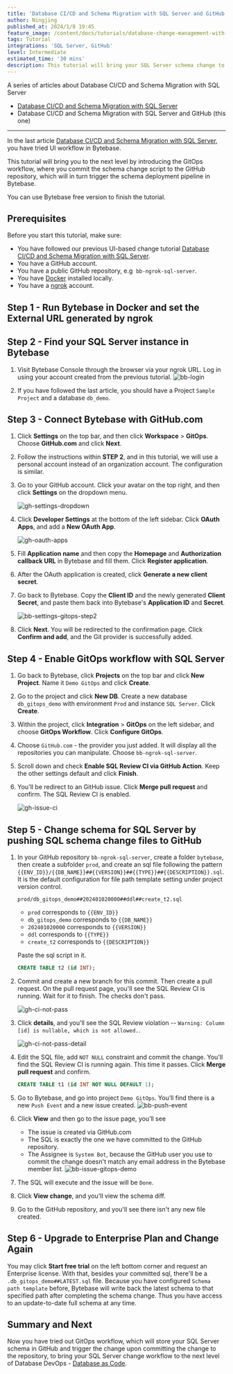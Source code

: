 ```yaml
---
title: 'Database CI/CD and Schema Migration with SQL Server and GitHub'
author: Ningjing
published_at: 2024/1/8 19:45
feature_image: /content/docs/tutorials/database-change-management-with-sql-server-and-github/sqlserver-github-feature.webp
tags: Tutorial
integrations: 'SQL Server, GitHub'
level: Intermediate
estimated_time: '30 mins'
description: This tutorial will bring your SQL Server schema change to the next level by introducing the GitOps workflow, where you commit schema change script to the GitHub repository, which will in turns trigger the schema deployment pipeline in Bytebase.
---
```


A series of articles about Database CI/CD and Schema Migration with SQL Server

- [Database CI/CD and Schema Migration with SQL Server](/docs/tutorials/database-change-management-with-sql-server)
- Database CI/CD and Schema Migration with SQL Server and GitHub (this one)

---

In the last article [Database CI/CD and Schema Migration with SQL Server](/docs/tutorials/database-change-management-with-sql-server), you have tried UI workflow in Bytebase.

This tutorial will bring you to the next level by introducing the GitOps workflow, where you commit the schema change script to the GitHub repository, which will in turn trigger the schema deployment pipeline in Bytebase.

You can use Bytebase free version to finish the tutorial.

## Prerequisites

Before you start this tutorial, make sure:

- You have followed our previous UI-based change tutorial [Database CI/CD and Schema Migration with SQL Server](/docs/tutorials/database-change-management-with-sql-server).
- You have a GitHub account.
- You have a public GitHub repository, e.g  `bb-ngrok-sql-server`.
- You have [Docker](https://www.docker.com/) installed locally.
- You have a [ngrok](http://ngrok.com) account.

## Step 1 - Run Bytebase in Docker and set the External URL generated by ngrok

<IncludeBlock url="/docs/get-started/install/vcs-with-ngrok"></IncludeBlock>

## Step 2 - Find your SQL Server instance in Bytebase

1. Visit Bytebase Console through the browser via your ngrok URL. Log in using your account created from the previous tutorial.
   ![bb-login](/content/docs/tutorials/database-change-management-with-sql-server-and-github/bb-login.webp)

1. If you have followed the last article, you should have a Project `Sample Project` and a database `db_demo`.

## Step 3 - Connect Bytebase with GitHub.com

1. Click **Settings** on the top bar, and then click **Workspace** > **GitOps**. Choose **GitHub.com** and click **Next**.

1. Follow the instructions within **STEP 2**, and in this tutorial, we will use a personal account instead of an organization account. The configuration is similar.

1. Go to your GitHub account. Click your avatar on the top right, and then click **Settings** on the dropdown menu.

   ![gh-settings-dropdown](/content/docs/tutorials/database-change-management-with-sql-server-and-github/gh-settings-dropdown.webp)

1. Click **Developer Settings** at the bottom of the left sidebar. Click **OAuth Apps**, and add a **New OAuth App**.

   ![gh-oauth-apps](/content/docs/tutorials/database-change-management-with-sql-server-and-github/gh-oauth-apps.webp)

1. Fill **Application name** and then copy the **Homepage** and **Authorization callback URL** in Bytebase and fill them. Click **Register application**.

1. After the OAuth application is created, click **Generate a new client secret**.

1. Go back to Bytebase. Copy the **Client ID** and the newly generated **Client Secret**, and paste them back into Bytebase's **Application ID** and **Secret**.

   ![bb-settings-gitops-step2](/content/docs/tutorials/database-change-management-with-sql-server-and-github/bb-settings-gitops-step2.webp)

1. Click **Next**. You will be redirected to the confirmation page. Click **Confirm and add**, and the Git provider is successfully added.

## Step 4 - Enable GitOps workflow with SQL Server

1. Go back to Bytebase, click **Projects** on the top bar and click **New Project**. Name it `Demo GitOps` and click **Create**.

1. Go to the project and click **New DB**. Create a new database `db_gitops_demo` with environment `Prod` and instance `SQL Server`. Click **Create**.

1. Within the project, click **Integration** > **GitOps** on the left sidebar, and choose **GitOps Workflow**. Click **Configure GitOps**.

1. Choose `GitHub.com` - the provider you just added. It will display all the repositories you can manipulate. Choose `bb-ngrok-sql-server`.

1. Scroll down and check **Enable SQL Review CI via GitHub Action**. Keep the other settings default and click **Finish**.

1. You'll be redirect to an GitHub issue. Click **Merge pull request** and confirm. The SQL Review CI is enabled.

   ![gh-issue-ci](/content/docs/tutorials/database-change-management-with-sql-server-and-github/gh-issue-ci.webp)

## Step 5 - Change schema for SQL Server by pushing SQL schema change files to GitHub

1. In your GitHub repository `bb-ngrok-sql-server`, create a folder `bytebase`, then create a subfolder `prod`, and create an sql file following the pattern `{{ENV_ID}}/{{DB_NAME}}##{{VERSION}}##{{TYPE}}##{{DESCRIPTION}}.sql`. It is the default configuration for file path template setting under project version control.

   `prod/db_gitops_demo##202401020000##ddl##create_t2.sql`

   - `prod` corresponds to `{{ENV_ID}}`
   - `db_gitops_demo` corresponds to `{{DB_NAME}}`
   - `202401020000` corresponds to `{{VERSION}}`
   - `ddl` corresponds to `{{TYPE}}`
   - `create_t2` corresponds to `{{DESCRIPTION}}`

   Paste the sql script in it.

   ```SQL
   CREATE TABLE t2 (id INT);
   ```

1. Commit and create a new branch for this commit. Then create a pull request. On the pull request page, you'll see the SQL Review CI is running. Wait for it to finish. The checks don't pass.

   ![gh-ci-not-pass](/content/docs/tutorials/database-change-management-with-sql-server-and-github/gh-ci-not-pass.webp)

1. Click **details**, and you'll see the SQL Review violation -- `Warning: Column [id] is nullable, which is not allowed.`.

   ![gh-ci-not-pass-detail](/content/docs/tutorials/database-change-management-with-sql-server-and-github/gh-ci-not-pass-detail.webp)

1. Edit the SQL file, add `NOT NULL` constraint and commit the change. You'll find the SQL Review CI is running again. This time it passes. Click **Merge pull request** and confirm.

   ```SQL
   CREATE TABLE t1 (id INT NOT NULL DEFAULT 1);
   ```

1. Go to Bytebase, and go into project `Demo GitOps`. You’ll find there is a new `Push Event` and a new issue created.
   ![bb-push-event](/content/docs/tutorials/database-change-management-with-sql-server-and-github/bb-push-event.webp)

1. Click **View** and then go to the issue page, you’ll see

   - The issue is created via GitHub.com
   - The SQL is exactly the one we have committed to the GitHub repository.
   - The Assignee is `System Bot`, because the GitHub user you use to commit the change doesn't match any email address in the Bytebase member list.
     ![bb-issue-gitops-demo](/content/docs/tutorials/database-change-management-with-sql-server-and-github/bb-issue-gitops-demo.webp)

1. The SQL will execute and the issue will be `Done`.

1. Click **View change**, and you'll view the schema diff.

1. Go to the GitHub repository, and you'll see there isn't any new file created.

## Step 6 - Upgrade to Enterprise Plan and Change Again

You may click **Start free trial** on the left bottom corner and request an Enterprise license. With that, besides your committed sql, there'll be a `.db_gitops_demo##LATEST.sql` file. Because you have configured `Schema path template` before, Bytebase will write back the latest schema to that specified path after completing the schema change. Thus you have access to an update-to-date full schema at any time.

## Summary and Next

Now you have tried out GitOps workflow, which will store your SQL Server schema in GitHub and trigger the change upon committing the change to the repository, to bring your SQL Server change workflow to the next level of Database DevOps - [Database as Code](/blog/database-as-code).
